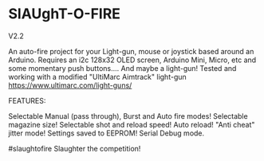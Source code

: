 # SlAUghT-O-FIRE

V2.2

An auto-fire project for your Light-gun, mouse or joystick based around an Arduino.
Requires an i2c 128x32 OLED screen, Arduino Mini, Micro, etc and some momentary push buttons.... And maybe a light-gun!
Tested and working with a modified "UltiMarc Aimtrack" light-gun https://www.ultimarc.com/light-guns/


FEATURES:

Selectable Manual (pass through), Burst and Auto fire modes!
Selectable magazine size!
Selectable shot and reload speed!
Auto reload!
"Anti cheat" jitter mode!
Settings saved to EEPROM!
Serial Debug mode.


#slaughtofire
Slaughter the competition!
